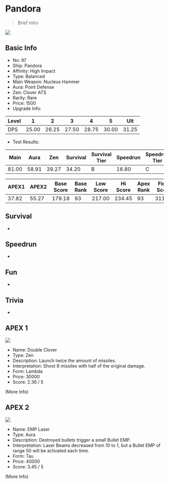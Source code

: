 # Pandora

> Brief intro

<img src="/ships/ship_97.png" style={{zoom:1}}/>

## Basic Info

- No: 97
- Ship: Pandora
- Affinity: High Impact
- Type: Balanced
- Main Weapon: Nucleus Hammer
- Aura: Point Defense
- Zen: Clover ATS
- Rarity: Rare
- Price: 1500
- Upgrade Info: 

| Level | 1 | 2 | 3 | 4 | 5 | Ult |
|--|--|--|--|--|--|--|
| DPS | 25.00 | 26.25 | 27.50 | 28.75 | 30.00 | 31.25 |

- Test Results: 

| Main | Aura | Zen | Survival | Survival Tier | Speedrun | Speedrun Tier | Fun | Fun Tier |
|--|--|--|--|--|--|--|--|--|
| 81.00 | 58.91 | 39.27 | 34.20 | B | 16.80 | C | 25.80 | C |

| APEX1 | APEX2 | Base Score | Base Rank | Low Score | Hi Score | Apex Rank | Final Score | FinalRank |
|--|--|--|--|--|--|--|--|--|
| 37.82 | 55.27 | 179.18 | 93 | 217.00 | 234.45 | 93 | 311.25 | 90 |

## Survival

-

## Speedrun

-

## Fun

-

## Trivia

-

## APEX 1

<img src="/ships/ship_97_apex_1.png" style={{zoom:1}}/>

- Name: Double Clover
- Type: Zen
- Description: Launch twice the amount of missiles.
- Interpretation: Shoot 8 missiles with half of the original damage.
- Form: Lambda
- Price: 30000
- Score: 2.36 / 5

(More Info)

## APEX 2

<img src="/ships/ship_97_apex_2.png" style={{zoom:1}}/>

- Name: EMP Laser
- Type: Aura
- Description: Destroyed bullets trigger a small Bullet EMP.
- Interpretation: Laser Beams decreased from 10 to 1, but a Bullet EMP of range 50 will be activated each time.
- Form: Tau
- Price: 40000
- Score: 3.45 / 5

(More Info)
